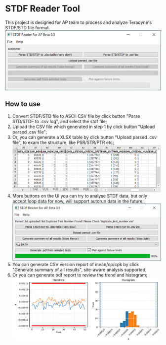 # STDF Reader Tool

This project is designed for AP team to process and analyze Teradyne's STDF/STD file format.
![Semantic description of image](/img/Win_Capture.PNG)

## How to use

1. Convert STDF/STD file to ASCII CSV file by click button "Parse STD/STDF to .csv log", and select the stdf file;
2. Upload the CSV file which generated in step 1 by click button "Upload parsed .csv file";
3. Or, you can generate a XLSX table by click button "Upload parsed .csv file", to exam the structure, like PSR/STR/PTR etc;
![Semantic description of image](/img/Xlsx_Capture.PNG)
4. More buttons on the UI you can try to analyse STDF data, but only accept loop data for now, will support autorun data in the future;
![Semantic description of image](/img/Win_Capture3.PNG)
5. You can generate CSV version report of mean/cp/cpk by click "Generate summary of all results", site-aware analysis supported;
6. Or you can generate pdf report to review the trend and histogram;
![Semantic description of image](/img/PDF_Capture.PNG)
